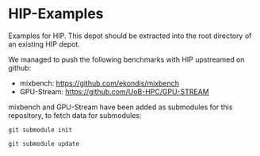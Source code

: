 # HIP-Examples
Examples for HIP.
This depot should be extracted into the root directory of an existing HIP depot.

We managed to push the following benchmarks with HIP upstreamed on github:

* mixbench: https://github.com/ekondis/mixbench
* GPU-Stream: https://github.com/UoB-HPC/GPU-STREAM

mixbench and GPU-Stream have been added as submodules for this repository, to fetch data for submodules:

    git submodule init

    git submodule update

